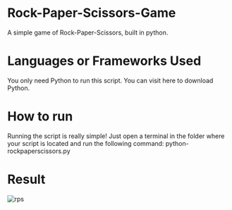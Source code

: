 # Rock-Paper-Scissors-Game
A simple game of Rock-Paper-Scissors, built in python.

# Languages or Frameworks Used
You only need Python to run this script. You can visit here to download Python.

# How to run
Running the script is really simple! Just open a terminal in the folder where your script is located and run the following command:
 python- rockpaperscissors.py
 
# Result
![rps](https://user-images.githubusercontent.com/79656394/147822180-3f526f9d-408c-49a2-b95f-e4ecc5914764.png)
